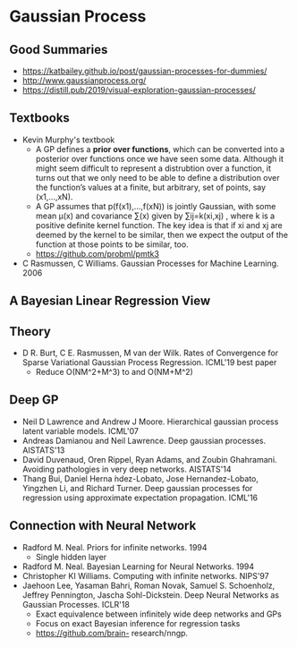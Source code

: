 # Gaussian Process

## Good Summaries
- https://katbailey.github.io/post/gaussian-processes-for-dummies/
- http://www.gaussianprocess.org/
- https://distill.pub/2019/visual-exploration-gaussian-processes/

## Textbooks 
- Kevin Murphy's textbook
	- A GP defines a **prior over functions**, which can be converted into a posterior over functions once we have seen some data. Although it might seem difficult to represent a distrubtion over a function, it turns out that we only need to be able to define a distribution over the function’s values at a finite, but arbitrary, set of points, say (x1,...,xN). 
	- A GP assumes that p(f(x1),...,f(xN)) is jointly Gaussian, with some mean μ(x) and covariance ∑(x) given by ∑ij=k(xi,xj)
	, where k is a positive definite kernel function. The key idea is that if 
	xi and xj are deemed by the kernel to be similar, then we expect the output of the function at those points to be similar, too.
	- https://github.com/probml/pmtk3
- C Rasmussen, C Williams. Gaussian Processes for Machine Learning. 2006

## A Bayesian Linear Regression View

## Theory
- D R. Burt, C E. Rasmussen, M van der Wilk. Rates of Convergence for Sparse Variational Gaussian Process Regression. ICML'19 best paper
	- Reduce O(NM^2+M^3) to  and O(NM+M^2)

## Deep GP
- Neil D Lawrence and Andrew J Moore. Hierarchical gaussian process latent variable models. ICML'07
- Andreas Damianou and Neil Lawrence. Deep gaussian processes. AISTATS'13
- David Duvenaud, Oren Rippel, Ryan Adams, and Zoubin Ghahramani. Avoiding pathologies in very deep networks. AISTATS'14
- Thang Bui, Daniel Herna ́ndez-Lobato, Jose Hernandez-Lobato, Yingzhen Li, and Richard Turner. Deep gaussian processes for regression using approximate expectation propagation. ICML'16

## Connection with Neural Network
- Radford M. Neal. Priors for infinite networks. 1994
	- Single hidden layer
- Radford M. Neal. Bayesian Learning for Neural Networks. 1994
- Christopher KI Williams. Computing with infinite networks. NIPS'97
- Jaehoon Lee, Yasaman Bahri, Roman Novak, Samuel S. Schoenholz, Jeffrey Pennington, Jascha Sohl-Dickstein. Deep Neural Networks as Gaussian Processes. ICLR'18
	- Exact equivalence between infinitely wide deep networks and GPs
	- Focus on exact Bayesian inference for regression tasks
	- https://github.com/brain- research/nngp.
